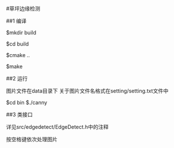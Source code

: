 #草坪边缘检测

##1 编译

$mkdir build

$cd build

$cmake ..

$make

##2 运行

图片文件在data目录下
关于图片文件名格式在setting/setting.txt文件中

$cd bin
$./canny

##3 类接口

详见src/edgedetect/EdgeDetect.h中的注释

按空格键依次处理图片
